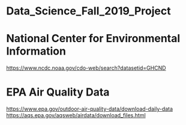 # Data_Science_Fall_2019_Project

# National Center for Environmental Information
https://www.ncdc.noaa.gov/cdo-web/search?datasetid=GHCND

# EPA Air Quality Data 
https://www.epa.gov/outdoor-air-quality-data/download-daily-data
https://aqs.epa.gov/aqsweb/airdata/download_files.html
